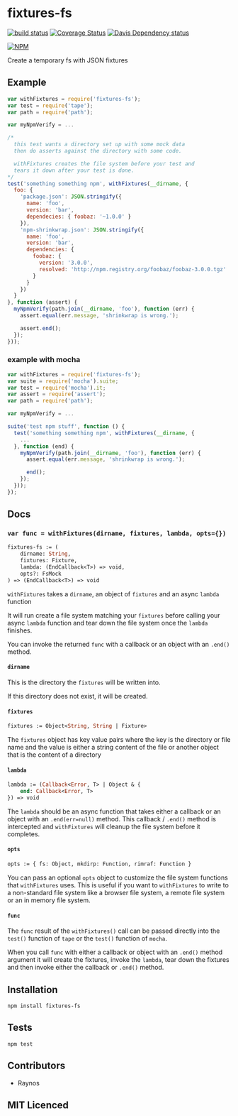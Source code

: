 # fixtures-fs


[![build status][build-png]][build] [![Coverage Status][cover-png]][cover] [![Davis Dependency status][dep-png]][dep]

[![NPM][npm-png]][npm]

Create a temporary fs with JSON fixtures

## Example

```js
var withFixtures = require('fixtures-fs');
var test = require('tape');
var path = require('path');

var myNpmVerify = ...

/*
  this test wants a directory set up with some mock data
  then do asserts against the directory with some code.

  withFixtures creates the file system before your test and 
  tears it down after your test is done.
*/
test('something something npm', withFixtures(__dirname, {
  foo: {
    'package.json': JSON.stringify({
      name: 'foo',
      version: 'bar',
      dependecies: { foobaz: '~1.0.0' }
    }),
    'npm-shrinkwrap.json': JSON.stringify({
      name: 'foo',
      version: 'bar',
      dependencies: {
        foobaz: {
          version: '3.0.0',
          resolved: 'http://npm.registry.org/foobaz/foobaz-3.0.0.tgz'
        }
      }
    })
  }
}, function (assert) {
  myNpmVerify(path.join(__dirname, 'foo'), function (err) {
    assert.equal(err.message, 'shrinkwrap is wrong.');

    assert.end();
  });
}));
```

### example with mocha

```js
var withFixtures = require('fixtures-fs');
var suite = require('mocha').suite;
var test = require('mocha').it;
var assert = require('assert');
var path = require('path');

var myNpmVerify = ...

suite('test npm stuff', function () {
  test('something something npm', withFixtures(__dirname, {
    ...
  }, function (end) {
    myNpmVerify(path.join(__dirname, 'foo'), function (err) {
      assert.equal(err.message, 'shrinkwrap is wrong.');

      end();
    });
  }));
});
```

## Docs

### `var func = withFixtures(dirname, fixtures, lambda, opts={})`

```ocaml
fixtures-fs := (
    dirname: String,
    fixtures: Fixture, 
    lambda: (EndCallback<T>) => void,
    opts?: FsMock
) => (EndCallback<T>) => void
```

`withFixtures` takes a `dirname`, an object of `fixtures` 
  and an async `lambda` function

It will run create a file system matching your `fixtures` 
  before calling your async `lambda` function and tear down
  the file system once the `lambda` finishes.

You can invoke the returned `func` with a callback or an object
 with an `.end()` method.

#### `dirname`

This is the directory the `fixtures` will be written into.

If this directory does not exist, it will be created.

#### `fixtures`

```ocaml
fixtures := Object<String, String | Fixture>
```

The `fixtures` object has key value pairs where the key is the
  directory or file name and the value is either a string content
  of the file or another object that is the content of a directory

#### `lambda`

```ocaml
lambda := (Callback<Error, T> | Object & {
    end: Callback<Error, T>
}) => void
```

The `lambda` should be an async function that takes either a 
  callback or an object with an `.end(err=null)` method. This
  callback / `.end()` method is intercepted and `withFixtures`
  will cleanup the file system before it completes.

#### `opts`

```ocaml
opts := { fs: Object, mkdirp: Function, rimraf: Function }
```

You can pass an optional `opts` object to customize the file
  system functions that `withFixtures` uses. This is useful if
  you want to `withFixtures` to write to a non-standard file
  system like a browser file system, a remote file system or
  an in memory file system.

#### `func`

The `func` result of the `withFixtures()` call can be passed
  directly into the `test()` function of `tape` or the `test()`
  function of `mocha`.

When you call `func` with either a callback or object with an
  `.end()` method argument it will create the fixtures, invoke
  the `lambda`, tear down the fixtures and then invoke either
  the callback or `.end()` method.

## Installation

`npm install fixtures-fs`

## Tests

`npm test`

## Contributors

 - Raynos

## MIT Licenced

  [build-png]: https://secure.travis-ci.org/uber/fixtures-fs.png
  [build]: https://travis-ci.org/uber/fixtures-fs
  [cover-png]: https://coveralls.io/repos/uber/fixtures-fs/badge.png
  [cover]: https://coveralls.io/r/uber/fixtures-fs
  [dep-png]: https://david-dm.org/uber/fixtures-fs.png
  [dep]: https://david-dm.org/uber/fixtures-fs
  [npm-png]: https://nodei.co/npm/fixtures-fs.png?stars&downloads
  [npm]: https://nodei.co/npm/fixtures-fs
